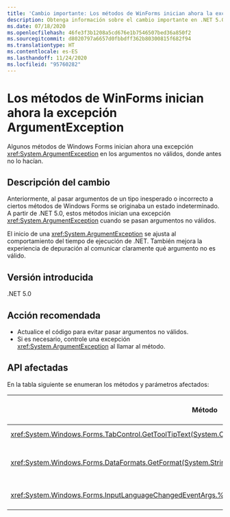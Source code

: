 ```yaml
---
title: 'Cambio importante: Los métodos de WinForms inician ahora la excepción ArgumentException'
description: Obtenga información sobre el cambio importante en .NET 5.0 por el que los métodos de Windows Forms ahora inician una excepción ArgumentException para los argumentos no válidos.
ms.date: 07/18/2020
ms.openlocfilehash: 46fe3f3b1208a5cd676e1b7546507bed36a850f2
ms.sourcegitcommit: d8020797a6657d0fbbdff362b80300815f682f94
ms.translationtype: HT
ms.contentlocale: es-ES
ms.lasthandoff: 11/24/2020
ms.locfileid: "95760282"
---
```

# <a name="winforms-methods-now-throw-argumentexception"></a>Los métodos de WinForms inician ahora la excepción ArgumentException

Algunos métodos de Windows Forms inician ahora una excepción <xref:System.ArgumentException> en los argumentos no válidos, donde antes no lo hacían.

## <a name="change-description"></a>Descripción del cambio

Anteriormente, al pasar argumentos de un tipo inesperado o incorrecto a ciertos métodos de Windows Forms se originaba un estado indeterminado. A partir de .NET 5.0, estos métodos inician una excepción <xref:System.ArgumentException> cuando se pasan argumentos no válidos.

El inicio de una <xref:System.ArgumentException> se ajusta al comportamiento del tiempo de ejecución de .NET. También mejora la experiencia de depuración al comunicar claramente qué argumento no es válido.

## <a name="version-introduced"></a>Versión introducida

.NET 5.0

## <a name="recommended-action"></a>Acción recomendada

- Actualice el código para evitar pasar argumentos no válidos.
- Si es necesario, controle una excepción <xref:System.ArgumentException> al llamar al método.

## <a name="affected-apis"></a>API afectadas

En la tabla siguiente se enumeran los métodos y parámetros afectados:

| Método | Nombre de parámetro | Condición | Versión agregada |
|-|-|-|-|
| <xref:System.Windows.Forms.TabControl.GetToolTipText(System.Object)?displayProperty=fullName> | `item` | El argumento no es del tipo <xref:System.Windows.Forms.TabPage>. | Versión preliminar 1 |
| <xref:System.Windows.Forms.DataFormats.GetFormat(System.String)?displayProperty=fullName> | `format` | El argumento es `null`, <xref:System.String.Empty?displayProperty=nameWithType> o un espacio en blanco. | Versión preliminar 5 |
| <xref:System.Windows.Forms.InputLanguageChangedEventArgs.%23ctor(System.Globalization.CultureInfo,System.Byte)> | `culture` | No se puede recuperar `InputLanguage` para la referencia cultural especificada. | Versión preliminar 7 |

<!--

### Affected APIs

- `M:System.Windows.Forms.TabControl.GetToolTipText(System.Object)`
- `M:System.Windows.Forms.DataFormats.GetFormat(System.String)`
- `M:System.Windows.Forms.InputLanguageChangedEventArgs.%23ctor(System.Globalization.CultureInfo,System.Byte)`

### Category

Windows Forms

-->
